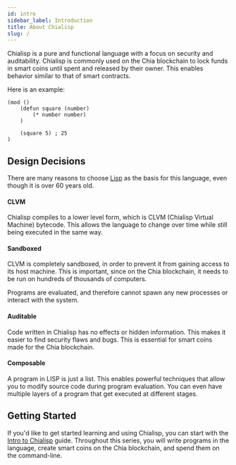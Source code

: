 ```yaml
---
id: intro
sidebar_label: Introduction
title: About Chialisp
slug: /
---
```


Chialisp is a pure and functional language with a focus on security and auditability. Chialisp is commonly used on the Chia blockchain to lock funds in smart coins until spent and released by their owner. This enables behavior similar to that of smart contracts.

Here is an example:

```chialisp
(mod ()
    (defun square (number)
        (* number number)
    )

    (square 5) ; 25
)
```

## Design Decisions

There are many reasons to choose [Lisp](<https://en.wikipedia.org/wiki/Lisp_(programming_language)>) as the basis for this language, even though it is over 60 years old.

#### CLVM

Chialisp compiles to a lower level form, which is CLVM (Chialisp Virtual Machine) bytecode. This allows the language to change over time while still being executed in the same way.

#### Sandboxed

CLVM is completely sandboxed, in order to prevent it from gaining access to its host machine. This is important, since on the Chia blockchain, it needs to be run on hundreds of thousands of computers.

Programs are evaluated, and therefore cannot spawn any new processes or interact with the system.

#### Auditable

Code written in Chialisp has no effects or hidden information. This makes it easier to find security flaws and bugs. This is essential for smart coins made for the Chia blockchain.

#### Composable

A program in LISP is just a list. This enables powerful techniques that allow you to modify source code during program evaluation. You can even have multiple layers of a program that get executed at different stages.

## Getting Started

If you'd like to get started learning and using Chialisp, you can start with the [Intro to Chialisp](https://devs.chia.net/guides) guide. Throughout this series, you will write programs in the language, create smart coins on the Chia blockchain, and spend them on the command-line.
